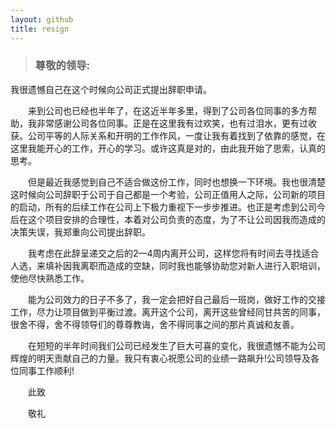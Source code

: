 ```yaml
---
layout: github
title: resign
---
```

>### 尊敬的领导:

我很遗憾自己在这个时候向公司正式提出辞职申请。  

　　来到公司也已经也半年了，在这近半年多里，得到了公司各位同事的多方帮助，我非常感谢公司各位同事。正是在这里我有过欢笑，也有过泪水，更有过收获。公司平等的人际关系和开明的工作作风，一度让我有着找到了依靠的感觉，在这里我能开心的工作，开心的学习。或许这真是对的，由此我开始了思索，认真的思考。  

　　但是最近我感觉到自己不适合做这份工作，同时也想换一下环境。我也很清楚这时候向公司辞职于公司于自己都是一个考验，公司正值用人之际，公司新的项目的启动，所有的后续工作在公司上下极力重视下一步步推进。也正是考虑到公司今后在这个项目安排的合理性，本着对公司负责的态度，为了不让公司因我而造成的决策失误，我郑重向公司提出辞职。   

　　我考虑在此辞呈递交之后的2—4周内离开公司，这样您将有时间去寻找适合人选，来填补因我离职而造成的空缺，同时我也能够协助您对新人进行入职培训，使他尽快熟悉工作。   

　　能为公司效力的日子不多了，我一定会把好自己最后一班岗，做好工作的交接工作，尽力让项目做到平衡过渡。离开这个公司，离开这些曾经同甘共苦的同事，很舍不得，舍不得领导们的尊尊教诲，舍不得同事之间的那片真诚和友善。   

　　在短短的半年时间我们公司已经发生了巨大可喜的变化，我很遗憾不能为公司辉煌的明天贡献自己的力量。我只有衷心祝愿公司的业绩一路飙升!公司领导及各位同事工作顺利!  

　　此致   

　　敬礼
